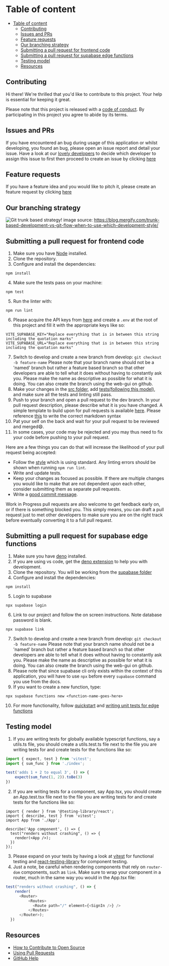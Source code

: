 # Table of content
- [Table of content](#table-of-content)
  - [Contributing](#contributing)
  - [Issues and PRs](#issues-and-prs)
  - [Feature requests](#feature-requests)
  - [Our branching strategy](#our-branching-strategy)
  - [Submitting a pull request for frontend code](#submitting-a-pull-request-for-frontend-code)
  - [Submitting a pull request for supabase edge functions](#submitting-a-pull-request-for-supabase-edge-functions)
  - [Testing model](#testing-model)
  - [Resources](#resources)

## Contributing

Hi there! We're thrilled that you'd like to contribute to this project. Your help is essential for keeping it great.

Please note that this project is released with a <a href="CODE_OF_CONDUCT.md">code of conduct</a>. By participating in this project you agree to abide by its terms.

## Issues and PRs

If you have encountered an bug during usage of this application or whilst developing, you found an bug, please open an issue report and detail your issue. Have a look at our <a href="https://github.com/COS301-SE-2024/MiniProject13#the-team">lovely developers</a> to decide which developer to assign this issue to first then proceed to create an issue by clicking <a href="https://github.com/COS301-SE-2024/MiniProject13/issues/new?assignees=&labels=bug&projects=&template=bug_report.md&title=%5BBUG%5D">here</a>

## Feature requests

If you have a feature idea and you would like to pitch it, please create an feature request by clicking <a href="https://github.com/COS301-SE-2024/MiniProject13/issues/new?assignees=&labels=enhancement&projects=&template=feature_request.md&title=%5BFEATURE+REQUEST%5D">here</a>

## Our branching strategy

![Git trunk based strategy!](/images/GitFlow_trunk.png "Git trunk based strategy")
image source: https://blog.mergify.com/trunk-based-development-vs-git-flow-when-to-use-which-development-style/

## Submitting a pull request for frontend code

1. Make sure you have <a href="https://nodejs.org/en/download/current">Node</a> installed.
2. Clone the repository.
3. Configure and install the dependencies:
```
npm install
```
4. Make sure the tests pass on your machine: 
```
npm test
```
5. Run the linter with:
```
npm run lint
```
6. Please acquire the API keys from <a href="https://supabase.com/dashboard/project/przfwtfinnjmlhcdbqbr/settings/api">here</a> and create a ```.env``` at the root of this project and fill it with the appropriate keys like so:
```
VITE_SUPABASE_KEY="Replace everything that is in between this string including the quotation marks"
VITE_SUPABASE_URL="Replace everything that is in between this string including the quotation marks"
```
7. Switch to develop and create a new branch from develop: 
```git checkout -b feature-name``` 
Please note that your branch name should not be a 'named' branch but rather a feature based branch so that other developers are able to tell what it does without having to constantly ask you. Please make the name as descriptive as possible for what it is doing. You can also create the branch using the web-gui on github.
8. Make your changes in the <a href="/src">src folder</a>, add <a href="#testing-model">tests(following this model)</a>, and make sure all the tests and linting still pass.
9. Push to your branch and open a pull request to the dev branch. In your pull request description, please describe what it is you have changed. A simple template to build upon for pull requests is available <a href="pull_request_template.md">here</a>. Please reference <a href="https://www.markdownguide.org/basic-syntax/#overview">this</a> to write the correct markdown syntax
10. Pat your self on the back and wait for your pull request to be reviewed and merged😄.
11. In some cases, your code may be rejected and you may thus need to fix your code before pushing to your pull request.

Here are a few things you can do that will increase the likelihood of your pull request being accepted:

- Follow the <a href="https://standardjs.com/">style</a> which is using standard. Any linting errors should be shown when running `npm run lint`.
- Write and update tests.
- Keep your changes as focused as possible. If there are multiple changes you would like to make that are not dependent upon each other, consider submitting them as separate pull requests.
- Write a <a href="http://tbaggery.com/2008/04/19/a-note-about-git-commit-messages.html">good commit message</a>.

Work in Progress pull requests are also welcome to get feedback early on, or if there is something blocked you. This simply means, you can draft a pull request just to met other developers to make sure you are on the right track before eventually converting it to a full pull request.

## Submitting a pull request for supabase edge functions

1. Make sure you have <a href="https://docs.deno.com/runtime/manual/getting_started/installation">deno</a> installed.
2. If you are using vs code, get the <a href="https://marketplace.visualstudio.com/items?itemName=denoland.vscode-deno">deno extension</a> to help you with development.
3. Clone the repository. You will be working from the <a href="/supabase/">supabase folder</a>
4. Configure and install the dependencies:
```
npm install
```
5. Login to supabase
```
npx supabase login
```
6. Link to our project and follow the on screen instructions. Note database password is blank.
```
npx supabase link
```
7. Switch to develop and create a new branch from develop: 
```git checkout -b feature-name``` 
Please note that your branch name should not be a 'named' branch but rather a feature based branch so that other developers are able to tell what it does without having to constantly ask you. Please make the name as descriptive as possible for what it is doing. You can also create the branch using the web-gui on github.
8. Please note that since supabase cli only exists within the context of this application, you will have to use ```npx``` before every ```supabase``` command you use from the docs.
9. If you want to create a new function, type:
```
npx supabase functions new <function-name-goes-here>
```
10. For more functionality, follow <a href="https://supabase.com/docs/guides/functions/quickstart">quickstart</a> and <a href="https://supabase.com/docs/guides/functions/unit-test#testing-in-deno">writing unit tests for edge functions</a>

## Testing model

1. If you are writing tests for globally available typescript functions, say a utils.ts file, you should create a utils.test.ts file next to the file you are writing tests for and create tests for the functions like so:
```ts
import { expect, test } from 'vitest';
import { sum_func } from './index';

test('adds 1 + 2 to equal 3', () => {
    expect(sum_func(1, 2)).toBe(3)
})
```
2. If you are writing tests for a component, say App.tsx, you should create an App.test.tsx file next to the file you are writing tests for and create tests for the functions like so:
```tsx
import { render } from '@testing-library/react';
import { describe, test } from 'vitest';
import App from './App';

describe('App component', () => {
  test("renders without crashing", () => {
    render(<App />);
  })
});
```
3. Please expand on your tests by having a look at <a href="https://vitest.dev/guide/mocking.html">vitest</a> for functional testing and <a href="https://testing-library.com/docs/react-testing-library/example-intro">react-testing-library</a> for component testing.
4. Just a note, be careful when rendering components that rely on ```router-dom``` components, such as ```link```. Make sure to wrap your component in a router, much in the same way you would in the App.tsx file:
```ts
test("renders without crashing", () => {
    render(
      <Router>
          <Routes>
            <Route path="/" element={<SignIn />} />
          </Routes>
      </Router>);
  })
```

## Resources

- [How to Contribute to Open Source](https://opensource.guide/how-to-contribute/)
- [Using Pull Requests](https://help.github.com/articles/about-pull-requests/)
- [GitHub Help](https://help.github.com)